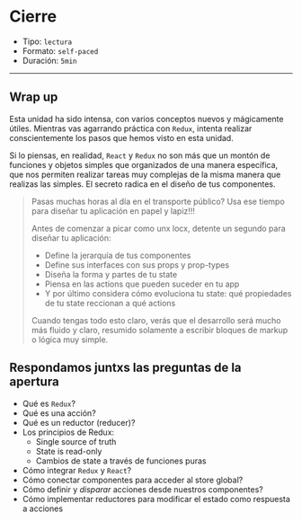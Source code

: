 # Cierre

* Tipo: `lectura`
* Formato: `self-paced`
* Duración: `5min`

***

## Wrap up

Esta unidad ha sido intensa, con varios conceptos nuevos y mágicamente útiles.
Mientras vas agarrando práctica con `Redux`, intenta realizar conscientemente
los pasos que hemos visto en esta unidad.

Si lo piensas, en realidad, `React` y `Redux` no son más que un montón de
funciones y objetos simples que organizados de una manera específica, que nos
permiten realizar tareas muy complejas de la misma manera que realizas las
simples. El secreto radica en el diseño de tus componentes.

> Pasas muchas horas al día en el transporte público? Usa ese tiempo para
> diseñar tu aplicación en papel y lapiz!!!
>
> Antes de comenzar a picar como unx locx, detente un segundo para diseñar tu
> aplicación:
>
> * Define la jerarquía de tus componentes
> * Define sus interfaces con sus props y prop-types
> * Diseña la forma y partes de tu state
> * Piensa en las actions que pueden suceder en tu app
> * Y por último considera cómo evoluciona tu state: qué propiedades de tu state
>   reccionan a qué actions
>
> Cuando tengas todo esto claro, verás que el desarrollo será mucho más fluido y
> claro, resumido solamente a escribir bloques de markup o lógica muy simple.

## Respondamos juntxs las preguntas de la apertura

* Qué es `Redux`?
* Qué es una acción?
* Qué es un reductor (reducer)?
* Los principios de Redux:
  - Single source of truth
  - State is read-only
  - Cambios de state a través de funciones puras
* Cómo integrar `Redux` y `React`?
* Cómo conectar componentes para acceder al store global?
* Cómo definir y _disparar_ acciones desde nuestros componentes?
* Cómo implementar reductores para modificar el estado como respuesta a acciones
